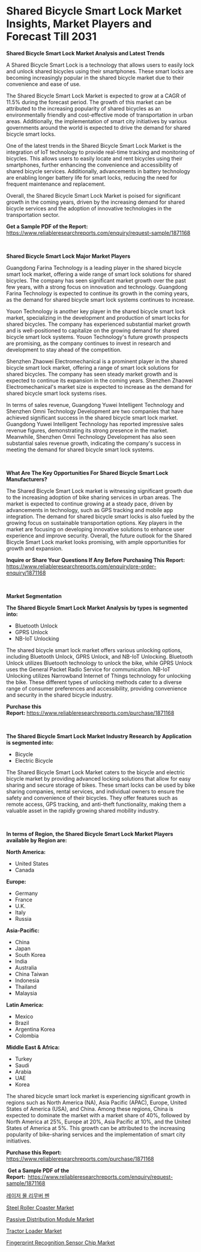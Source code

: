<p><h1>Shared Bicycle Smart Lock Market Insights, Market Players and Forecast Till 2031</h1></p><p><strong>Shared Bicycle Smart Lock Market Analysis and Latest Trends</strong></p>
<p><p>A Shared Bicycle Smart Lock is a technology that allows users to easily lock and unlock shared bicycles using their smartphones. These smart locks are becoming increasingly popular in the shared bicycle market due to their convenience and ease of use.</p><p>The Shared Bicycle Smart Lock Market is expected to grow at a CAGR of 11.5% during the forecast period. The growth of this market can be attributed to the increasing popularity of shared bicycles as an environmentally friendly and cost-effective mode of transportation in urban areas. Additionally, the implementation of smart city initiatives by various governments around the world is expected to drive the demand for shared bicycle smart locks.</p><p>One of the latest trends in the Shared Bicycle Smart Lock Market is the integration of IoT technology to provide real-time tracking and monitoring of bicycles. This allows users to easily locate and rent bicycles using their smartphones, further enhancing the convenience and accessibility of shared bicycle services. Additionally, advancements in battery technology are enabling longer battery life for smart locks, reducing the need for frequent maintenance and replacement.</p><p>Overall, the Shared Bicycle Smart Lock Market is poised for significant growth in the coming years, driven by the increasing demand for shared bicycle services and the adoption of innovative technologies in the transportation sector.</p></p>
<p><strong>Get a Sample PDF of the Report:&nbsp;</strong> <a href="https://www.reliableresearchreports.com/enquiry/request-sample/1871168">https://www.reliableresearchreports.com/enquiry/request-sample/1871168</a></p>
<p>&nbsp;</p>
<p><strong>Shared Bicycle Smart Lock Major Market Players</strong></p>
<p><p>Guangdong Farina Technology is a leading player in the shared bicycle smart lock market, offering a wide range of smart lock solutions for shared bicycles. The company has seen significant market growth over the past few years, with a strong focus on innovation and technology. Guangdong Farina Technology is expected to continue its growth in the coming years, as the demand for shared bicycle smart lock systems continues to increase.</p><p>Youon Technology is another key player in the shared bicycle smart lock market, specializing in the development and production of smart locks for shared bicycles. The company has experienced substantial market growth and is well-positioned to capitalize on the growing demand for shared bicycle smart lock systems. Youon Technology's future growth prospects are promising, as the company continues to invest in research and development to stay ahead of the competition.</p><p>Shenzhen Zhaowei Electromechanical is a prominent player in the shared bicycle smart lock market, offering a range of smart lock solutions for shared bicycles. The company has seen steady market growth and is expected to continue its expansion in the coming years. Shenzhen Zhaowei Electromechanical's market size is expected to increase as the demand for shared bicycle smart lock systems rises.</p><p>In terms of sales revenue, Guangdong Yuwei Intelligent Technology and Shenzhen Omni Technology Development are two companies that have achieved significant success in the shared bicycle smart lock market. Guangdong Yuwei Intelligent Technology has reported impressive sales revenue figures, demonstrating its strong presence in the market. Meanwhile, Shenzhen Omni Technology Development has also seen substantial sales revenue growth, indicating the company's success in meeting the demand for shared bicycle smart lock systems.</p></p>
<p>&nbsp;</p>
<p><strong>What Are The Key Opportunities For Shared Bicycle Smart Lock Manufacturers?</strong></p>
<p><p>The Shared Bicycle Smart Lock market is witnessing significant growth due to the increasing adoption of bike sharing services in urban areas. The market is expected to continue growing at a steady pace, driven by advancements in technology, such as GPS tracking and mobile app integration. The demand for shared bicycle smart locks is also fueled by the growing focus on sustainable transportation options. Key players in the market are focusing on developing innovative solutions to enhance user experience and improve security. Overall, the future outlook for the Shared Bicycle Smart Lock market looks promising, with ample opportunities for growth and expansion.</p></p>
<p><strong>Inquire or Share Your Questions If Any Before Purchasing This Report:</strong> <a href="https://www.reliableresearchreports.com/enquiry/pre-order-enquiry/1871168">https://www.reliableresearchreports.com/enquiry/pre-order-enquiry/1871168</a></p>
<p>&nbsp;</p>
<p><strong>Market Segmentation</strong></p>
<p><strong>The Shared Bicycle Smart Lock Market Analysis by types is segmented into:</strong></p>
<p><ul><li>Bluetooth Unlock</li><li>GPRS Unlock</li><li>NB-IoT Unlocking</li></ul></p>
<p><p>The shared bicycle smart lock market offers various unlocking options, including Bluetooth Unlock, GPRS Unlock, and NB-IoT Unlocking. Bluetooth Unlock utilizes Bluetooth technology to unlock the bike, while GPRS Unlock uses the General Packet Radio Service for communication. NB-IoT Unlocking utilizes Narrowband Internet of Things technology for unlocking the bike. These different types of unlocking methods cater to a diverse range of consumer preferences and accessibility, providing convenience and security in the shared bicycle industry.</p></p>
<p><strong>Purchase this Report:&nbsp;</strong><a href="https://www.reliableresearchreports.com/purchase/1871168">https://www.reliableresearchreports.com/purchase/1871168</a></p>
<p>&nbsp;</p>
<p><strong>The Shared Bicycle Smart Lock Market Industry Research by Application is segmented into:</strong></p>
<p><ul><li>Bicycle</li><li>Electric Bicycle</li></ul></p>
<p><p>The Shared Bicycle Smart Lock Market caters to the bicycle and electric bicycle market by providing advanced locking solutions that allow for easy sharing and secure storage of bikes. These smart locks can be used by bike sharing companies, rental services, and individual owners to ensure the safety and convenience of their bicycles. They offer features such as remote access, GPS tracking, and anti-theft functionality, making them a valuable asset in the rapidly growing shared mobility industry.</p></p>
<p>&nbsp;</p>
<p><strong>In terms of Region, the Shared Bicycle Smart Lock Market Players available by Region are:</strong></p>
<p>
    <p> <strong> North America: </strong>
        <ul>
            <li>United States</li>
            <li>Canada</li>
        </ul>
        </p> 
    <p> <strong> Europe: </strong>
        <ul>
            <li>Germany</li>
            <li>France</li>
            <li>U.K.</li>
            <li>Italy</li>
            <li>Russia</li>
        </ul>
        </p> 
    <p> <strong> Asia-Pacific: </strong>
        <ul>
            <li>China</li>
            <li>Japan</li>
            <li>South Korea</li>
            <li>India</li>
            <li>Australia</li>
            <li>China Taiwan</li>
            <li>Indonesia</li>
            <li>Thailand</li>
            <li>Malaysia</li>
        </ul>
        </p> 
    <p> <strong> Latin America: </strong>
        <ul>
            <li>Mexico</li>
            <li>Brazil</li>
            <li>Argentina Korea</li>
            <li>Colombia</li>
        </ul>
        </p> 
    <p> <strong> Middle East & Africa: </strong>
        <ul>
            <li>Turkey</li>
            <li>Saudi</li>
            <li>Arabia</li>
            <li>UAE</li>
            <li>Korea</li>
        </ul>
    </p>
    </p>
<p><p>The shared bicycle smart lock market is experiencing significant growth in regions such as North America (NA), Asia Pacific (APAC), Europe, United States of America (USA), and China. Among these regions, China is expected to dominate the market with a market share of 40%, followed by North America at 25%, Europe at 20%, Asia Pacific at 10%, and the United States of America at 5%. This growth can be attributed to the increasing popularity of bike-sharing services and the implementation of smart city initiatives.</p></p>
<p><strong>Purchase this Report: </strong><a href="https://www.reliableresearchreports.com/purchase/1871168">https://www.reliableresearchreports.com/purchase/1871168</a></p>
<p>&nbsp;<strong>Get a Sample PDF of the Report:&nbsp;&nbsp;</strong><a href="https://www.reliableresearchreports.com/enquiry/request-sample/1871168">https://www.reliableresearchreports.com/enquiry/request-sample/1871168</a></p>
<p><strong></strong></p>
<p><p><a href="https://github.com/royErdmtyan906778/Market-Research-Report-List-1/blob/main/543699412726.md">레이저 몰 리무버 펜</a></p><p><a href="https://issuu.com/reportprime-2/docs/steel-roller-coaster-market-size-2030.pptx">Steel Roller Coaster Market</a></p><p><a href="https://github.com/pjcfca/Market-Research-Report-List-2/blob/main/passive-distribution-module-market.md">Passive Distribution Module Market</a></p><p><a href="https://issuu.com/reportprime-2/docs/tractor-loader-market-size-2030.pptx">Tractor Loader Market</a></p><p><a href="https://github.com/wusalecollins540tpqoz/Market-Research-Report-List-1/blob/main/fingerprint-recognition-sensor-chip-market.md">Fingerprint Recognition Sensor Chip Market</a></p></p>